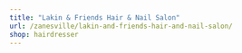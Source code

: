 ```yaml
---
title: "Lakin & Friends Hair & Nail Salon"
url: /zanesville/lakin-and-friends-hair-and-nail-salon/
shop: hairdresser
---
```


